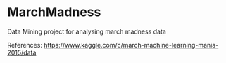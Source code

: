 # MarchMadness
Data Mining project for analysing march madness data

References:
https://www.kaggle.com/c/march-machine-learning-mania-2015/data